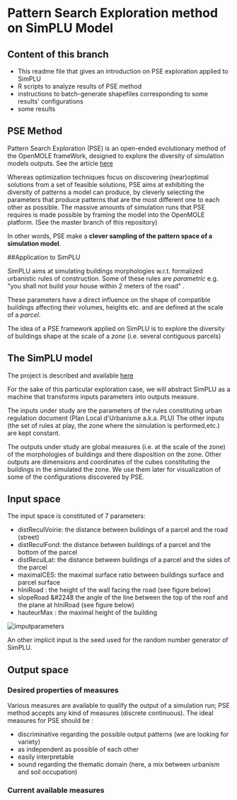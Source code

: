 # Pattern Search Exploration method on SimPLU Model

## Content of this branch 

+ This readme file that gives an introduction on PSE exploration applied to SimPLU 
+ R scripts to analyze results of PSE method
+ instructions to batch-generate shapefiles corresponding to some results' configurations  
+ some results 




## PSE Method 
Pattern Search Exploration (PSE) is an open-ended evolutionary method of the OpenMOLE frameWork, designed to explore the diversity of simulation models outputs. See the article [here](http://journals.plos.org/plosone/article?id=10.1371/journal.pone.0138212)

Whereas optimization techniques focus on discovering (near)optimal solutions from a set of feasible solutions, PSE aims at exhibiting the diversity of patterns a model can produce, by cleverly selecting the parameters that produce patterns that are the most different one to each other as possible.
The massive amounts of simulation runs that PSE requires is made possible by framing the model into the OpenMOLE platform. (See the master branch of this repository)



In other words, PSE make a **clever sampling of the pattern space of a simulation model**.





##Application to SimPLU

SimPLU aims at simulating buildings morphologies w.r.t. formalized urbanistic rules of construction.
Some of these rules are *parametric* e.g. "you shall not build your house within 2 meters of the road" . 

These parameters have a direct influence on the shape of compatible buildings affecting their volumes, heights etc. and are defined at the scale of a *parcel*.

The idea of a PSE framework applied on SimPLU is to explore the diversity of buildings shape at the scale of a *zone* (i.e. several contiguous parcels)



## The SimPLU model

The project is described and available [here](../simplu3D)

For the sake of this particular exploration case, we will abstract SimPLU as a machine that transforms inputs parameters into outputs measure.

The inputs under study are the parameters of the rules constituting urban regulation document (Plan Local d'Urbanisme a.k.a. PLU)
The other inputs (the set of rules at play, the zone where the simulation is performed,etc.) are kept constant.


The outputs under study are global measures (i.e. at the scale of the zone) of the morphologies of buildings and there disposition on the zone. 
Other outputs are dimensions and coordinates of the cubes constituting the buildings in the simulated the zone. We use them later for visualization of some of the configurations discovered by PSE.


## Input space

The input space is constituted of 7 parameters:

+ distReculVoirie: the distance between buildings of a parcel and the road (street)
+ distReculFond: the distance between buildings of a parcel and the bottom of the parcel
+ distReculLat: the distance between buildings of a parcel and the sides of the parcel   
+ maximalCES: the maximal surface ratio  between buildings surface and parcel surface  
+ hIniRoad : the height of the wall facing the road (see figure below)
+ slopeRoad &#2248 the angle of the line between the top of the roof and the plane at hIniRoad (see figure below)
+ hauteurMax : the maximal height of the building


![imputparameters](./readme_images/schema_param_input.png)



An other implicit input is the seed used for the random number generator of SimPLU.


## Output space 


### Desired properties of measures

Various measures are available to qualify the output of a simulation run; PSE method accepts any kind of measures (discrete continuous). The ideal measures for PSE should be : 

+ discriminative regarding the possible output patterns (we are looking for variety)
+ as independent as possible of each other 
+ easily interpretable 
+ sound regarding the thematic domain (here, a mix between urbanism and soil occupation)
 


### Current available measures


